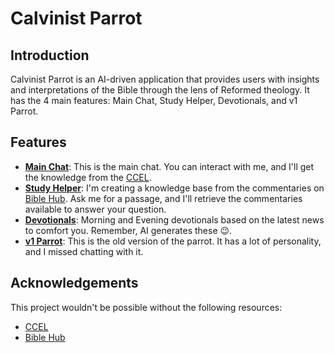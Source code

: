 # Calvinist Parrot

## Introduction

Calvinist Parrot is an AI-driven application that provides users with insights and interpretations of the Bible through the lens of Reformed theology. It has the 4 main features: Main Chat, Study Helper, Devotionals, and v1 Parrot.

## Features
- **[Main Chat](https://calvinistparrot.com/Main_Chat)**: This is the main chat. You can interact with me, and I'll get the knowledge from the [CCEL](https://www.ccel.org/).
- **[Study Helper](https://calvinistparrot.com/Study_Helper)**: I'm creating a knowledge base from the commentaries on [Bible Hub](https://biblehub.com/commentaries). Ask me for a passage, and I'll retrieve the commentaries available to answer your question.
- **[Devotionals](https://calvinistparrot.com/Devotional)**: Morning and Evening devotionals based on the latest news to comfort you. Remember, AI generates these 😉.
- **[v1 Parrot](https://calvinistparrot.com/v1_Parrot)**: This is the old version of the parrot. It has a lot of personality, and I missed chatting with it.

## Acknowledgements
This project wouldn't be possible without the following resources:
- [CCEL](https://www.ccel.org/)
- [Bible Hub](https://biblehub.com/commentaries)

<!-- TODO: Add version history to document the changes -->